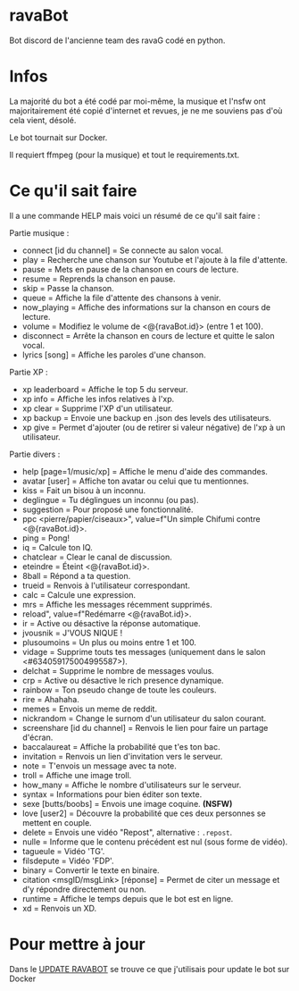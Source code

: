 # ravaBot
Bot discord de l'ancienne team des ravaG codé en python.


# Infos

La majorité du bot a été codé par moi-même, la musique et l'nsfw ont majoritairement été copié d'internet et revues, je ne me souviens pas d'où cela vient, désolé.

Le bot tournait sur Docker.

Il requiert ffmpeg (pour la musique) et tout le requirements.txt.


# Ce qu'il sait faire

Il a une commande HELP mais voici un résumé de ce qu'il sait faire :

Partie musique :
- connect [id du channel] = Se connecte au salon vocal.
- play <musique> = Recherche une chanson sur Youtube et l'ajoute à la file d'attente.
- pause = Mets en pause de la chanson en cours de lecture.
- resume = Reprends la chanson en pause.
- skip = Passe la chanson.
- queue = Affiche la file d'attente des chansons à venir.
- now_playing = Affiche des informations sur la chanson en cours de lecture.
- volume <valeur> = Modifiez le volume de <@{ravaBot.id}> (entre 1 et 100).
- disconnect = Arrête la chanson en cours de lecture et quitte le salon vocal.
- lyrics [song] = Affiche les paroles d'une chanson.

Partie XP :
- xp leaderboard = Affiche le top 5 du serveur.
- xp info = Affiche les infos relatives à l'xp.
- xp clear = Supprime l'XP d'un utilisateur.
- xp backup = Envoie une backup en .json des levels des utilisateurs.
- xp give = Permet d'ajouter (ou de retirer si valeur négative) de l'xp à un utilisateur.

Partie divers :
- help [page=1/music/xp] = Affiche le menu d'aide des commandes.
- avatar [user] = Affiche ton avatar ou celui que tu mentionnes.
- kiss = Fait un bisou à un inconnu.
- deglingue = Tu déglingues un inconnu (ou pas).
- suggestion <message de suggestion> = Pour proposé une fonctionnalité.
- ppc <pierre/papier/ciseaux>", value=f"Un simple Chifumi contre <@{ravaBot.id}>.
- ping = Pong!
- iq = Calcule ton IQ.
- chatclear = Clear le canal de discussion.
- eteindre = Éteint <@{ravaBot.id}>.
- 8ball <question> = Répond a ta question.
- trueid <id> = Renvois à l'utilisateur correspondant.
- calc <calcul> = Calcule une expression.
- mrs = Affiche les messages récemment supprimés.
- reload", value=f"Redémarre <@{ravaBot.id}>.
- ir = Active ou désactive la réponse automatique.
- jvousnik = J'VOUS NIQUE !
- plusoumoins = Un plus ou moins entre 1 et 100.
- vidage = Supprime touts tes messages (uniquement dans le salon <#634059175004995587>).
- delchat <nombre> = Supprime le nombre de messages voulus.
- crp = Active ou désactive le rich presence dynamique.
- rainbow = Ton pseudo change de toute les couleurs.
- rire = Ahahaha.
- memes = Envois un meme de reddit.
- nickrandom = Change le surnom d'un utilisateur du salon courant.
- screenshare [id du channel] = Renvois le lien pour faire un partage d'écran.
- baccalaureat = Affiche la probabilité que t'es ton bac.
- invitation = Renvois un lien d'invitation vers le serveur.
- note <note> = T'envois un message avec ta note.
- troll = Affiche une image troll.
- how_many = Affiche le nombre d'utilisateurs sur le serveur.
- syntax = Informations pour bien éditer son texte.
- sexe [butts/boobs] = Envois une image coquine. **(NSFW)**
- love <user1> [user2] = Découvre la probabilité que ces deux personnes se mettent en couple.
- delete = Envois une vidéo "Repost", alternative : `.repost`.
- nulle = Informe que le contenu précédent est nul (sous forme de vidéo).
- tagueule = Vidéo 'TG'.
- filsdepute = Vidéo 'FDP'.
- binary <texte> = Convertir le texte en binaire.
- citation <msgID/msgLink> [réponse] = Permet de citer un message et d'y répondre directement ou non.
- runtime = Affiche le temps depuis que le bot est en ligne.
- xd = Renvois un XD.


# Pour mettre à jour

Dans le [UPDATE RAVABOT](https://github.com/Mylloon/ravaBot/tree/master/UPDATE%20RAVABOT) se trouve ce que j'utilisais pour update le bot sur Docker
